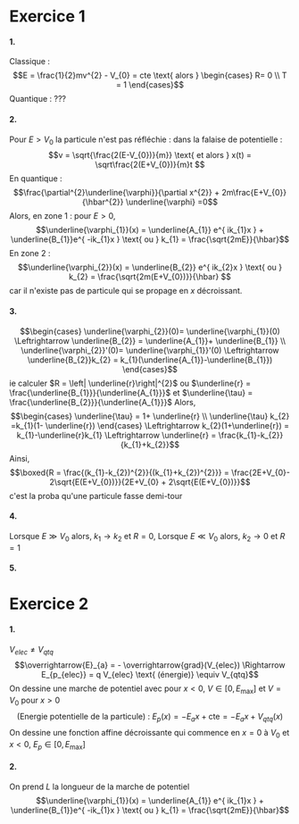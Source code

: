 # Exercice 1
#### 1.
Classique :  
$$E = \frac{1}{2}mv^{2} - V_{0} = cte \text{ alors } \begin{cases}
R= 0 \\
T = 1
\end{cases}$$
Quantique : ???

#### 2.
Pour $E > V_{0}$ la particule n'est pas réfléchie : dans la falaise de potentielle : 
$$v = \sqrt{\frac{2(E-V_{0})}{m}} \text{ et alors } x(t) = \sqrt\frac{2(E+V_{0})}{m}t $$
En quantique : 
$$\frac{\partial^{2}\underline{\varphi}}{\partial x^{2}} + 2m\frac{E+V_{0}}{\hbar^{2}} \underline{\varphi} =0$$
Alors, en zone $1$ : pour $E >0$, 
$$\underline{\varphi_{1}}(x) = \underline{A_{1}} e^{ ik_{1}x } + \underline{B_{1}}e^{ -ik_{1}x } \text{ ou } k_{1} = \frac{\sqrt{2mE}}{\hbar}$$
En zone $2$ : 
$$\underline{\varphi_{2}}(x) = \underline{B_{2}} e^{ ik_{2}x } \text{ ou } k_{2} = \frac{\sqrt{2m(E+V_{0})}}{\hbar} $$
car il n'existe pas de particule qui se propage en $x$ décroissant. 

#### 3.
$$\begin{cases}
\underline{\varphi_{2}}(0)= \underline{\varphi_{1}}(0) \Leftrightarrow \underline{B_{2}} = \underline{A_{1}}+ \underline{B_{1}} \\
\underline{\varphi_{2}}'(0)= \underline{\varphi_{1}}'(0) \Leftrightarrow \underline{B_{2}}k_{2} = k_{1}(\underline{A_{1}}-\underline{B_{1}})
\end{cases}$$
ie calculer $R = \left| \underline{r}\right|^{2}$ ou $\underline{r} = \frac{\underline{B_{1}}}{\underline{A_{1}}}$ et $\underline{\tau} = \frac{\underline{B_{2}}}{\underline{A_{1}}}$
Alors, 
$$\begin{cases}
\underline{\tau} = 1+ \underline{r} \\
\underline{\tau} k_{2} =k_{1}(1- \underline{r})
\end{cases} \Leftrightarrow k_{2}(1+\underline{r}) = k_{1}-\underline{r}k_{1} \Leftrightarrow \underline{r} = \frac{k_{1}-k_{2}}{k_{1}+k_{2}}$$
Ainsi, 
$$\boxed{R = \frac{(k_{1}-k_{2})^{2}}{(k_{1}+k_{2})^{2}}} = \frac{2E+V_{0}- 2\sqrt{E(E+V_{0})}}{2E+V_{0} + 2\sqrt{E(E+V_{0})}}$$
c'est la proba qu'une particule fasse demi-tour

#### 4.
Lorsque $E \gg V_{0}$ alors, $k_{1} \to k_{2}$ et $R = 0$, 
Lorsque $E \ll V_{0}$ alors, $k_{2} \to 0$ et $R=1$

#### 5.


# Exercice 2
#### 1.
$V_{elec} \neq V_{qtq}$
$$\overrightarrow{E}_{a} = - \overrightarrow{grad}(V_{elec}) \Rightarrow E_{p_{elec}} = q V_{elec} \text{ (énergie)} \equiv V_{qtq}$$
On dessine une marche de potentiel avec pour $x<0$, $V \in [0, E_{\max}]$ et $V=V_{0}$ pour $x>0$
$$\text{(Energie potentielle de la particule) : }E_{p}(x) = -E_{a}x + \text{cte} = -E_{a}x +V_{qtq}(x)$$
On dessine une fonction affine décroissante qui commence en $x=0$ à $V_{0}$ et $x<0$, $E_{p} \in [0, E_{\max}]$


#### 2.
On prend $L$ la longueur de la marche de potentiel
$$\underline{\varphi_{1}}(x) = \underline{A_{1}} e^{ ik_{1}x } + \underline{B_{1}}e^{ -ik_{1}x } \text{ ou } k_{1} = \frac{\sqrt{2mE}}{\hbar}$$
